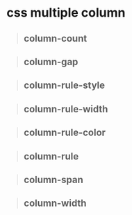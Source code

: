 # css multiple column

> ## column-count

> ## column-gap

> ## column-rule-style

> ## column-rule-width

> ## column-rule-color

> ## column-rule

> ## column-span

> ## column-width

